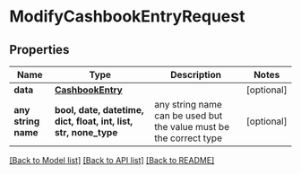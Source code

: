 # ModifyCashbookEntryRequest



## Properties
Name | Type | Description | Notes
------------ | ------------- | ------------- | -------------
**data** | [**CashbookEntry**](CashbookEntry.md) |  | [optional] 
**any string name** | **bool, date, datetime, dict, float, int, list, str, none_type** | any string name can be used but the value must be the correct type | [optional]

[[Back to Model list]](../README.md#documentation-for-models) [[Back to API list]](../README.md#documentation-for-api-endpoints) [[Back to README]](../README.md)


